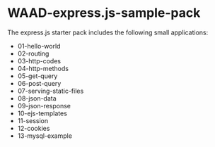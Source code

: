 # WAAD-express.js-sample-pack

The express.js starter pack includes the following small applications:

- 01-hello-world
- 02-routing
- 03-http-codes
- 04-http-methods
- 05-get-query
- 06-post-query
- 07-serving-static-files
- 08-json-data
- 09-json-response
- 10-ejs-templates
- 11-session
- 12-cookies
- 13-mysql-example
